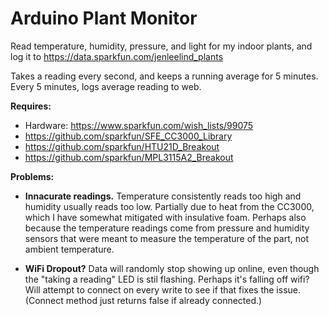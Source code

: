 Arduino Plant Monitor
=====================

Read temperature, humidity, pressure, and light for my indoor plants, and log it to https://data.sparkfun.com/jenleelind_plants

Takes a reading every second, and keeps a running average for 5 minutes. Every 5 minutes, logs average reading to web.

**Requires:**

- Hardware: https://www.sparkfun.com/wish_lists/99075
- https://github.com/sparkfun/SFE_CC3000_Library
- https://github.com/sparkfun/HTU21D_Breakout
- https://github.com/sparkfun/MPL3115A2_Breakout

**Problems:**

- **Innacurate readings.** Temperature consistently reads too high and humidity usually reads too low. Partially due to heat from the CC3000, which I have somewhat mitigated with insulative foam. Perhaps also because the temperature readings come from pressure and humidity sensors that were meant to measure the temperature of the part, not ambient temperature.

- **WiFi Dropout?** Data will randomly stop showing up online, even though the "taking a reading" LED is stil flashing. Perhaps it's falling off wifi? Will attempt to connect on every write to see if that fixes the issue. (Connect method just returns false if already connected.)


